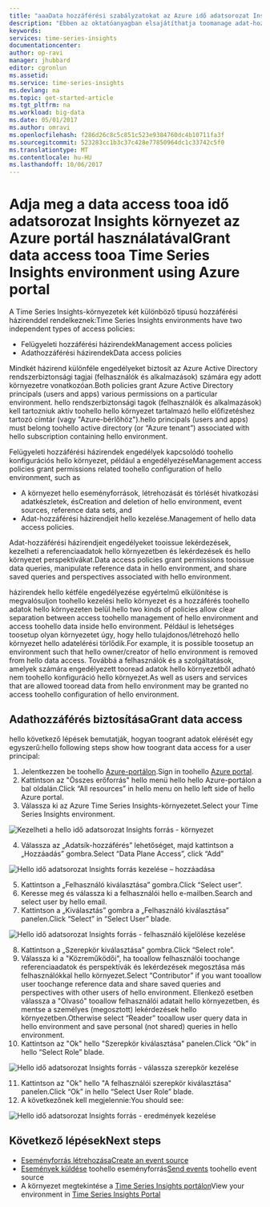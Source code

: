 ```yaml
---
title: "aaaData hozzáférési szabályzatokat az Azure idő adatsorozat Insights |} Microsoft Docs"
description: "Ebben az oktatóanyagban elsajátíthatja toomanage adat-hozzáférési házirendjeit idő adatsorozat insightsban"
keywords: 
services: time-series-insights
documentationcenter: 
author: op-ravi
manager: jhubbard
editor: cgronlun
ms.assetid: 
ms.service: time-series-insights
ms.devlang: na
ms.topic: get-started-article
ms.tgt_pltfrm: na
ms.workload: big-data
ms.date: 05/01/2017
ms.author: omravi
ms.openlocfilehash: f286d26c8c5c851c523e9384760dc4b10711fa3f
ms.sourcegitcommit: 523283cc1b3c37c428e77850964dc1c33742c5f0
ms.translationtype: MT
ms.contentlocale: hu-HU
ms.lasthandoff: 10/06/2017
---
```

# <a name="grant-data-access-tooa-time-series-insights-environment-using-azure-portal"></a><span data-ttu-id="7814f-103">Adja meg a data access tooa idő adatsorozat Insights környezet az Azure portál használatával</span><span class="sxs-lookup"><span data-stu-id="7814f-103">Grant data access tooa Time Series Insights environment using Azure portal</span></span>

<span data-ttu-id="7814f-104">A Time Series Insights-környezetek két különböző típusú hozzáférési házirenddel rendelkeznek:</span><span class="sxs-lookup"><span data-stu-id="7814f-104">Time Series Insights environments have two independent types of access policies:</span></span>

* <span data-ttu-id="7814f-105">Felügyeleti hozzáférési házirendek</span><span class="sxs-lookup"><span data-stu-id="7814f-105">Management access policies</span></span>
* <span data-ttu-id="7814f-106">Adathozzáférési házirendek</span><span class="sxs-lookup"><span data-stu-id="7814f-106">Data access policies</span></span>

<span data-ttu-id="7814f-107">Mindkét házirend különféle engedélyeket biztosít az Azure Active Directory rendszerbiztonsági tagjai (felhasználók és alkalmazások) számára egy adott környezetre vonatkozóan.</span><span class="sxs-lookup"><span data-stu-id="7814f-107">Both policies grant Azure Active Directory principals (users and apps) various permissions on a particular environment.</span></span> <span data-ttu-id="7814f-108">hello rendszerbiztonsági tagok (felhasználók és alkalmazások) kell tartozniuk aktív toohello hello környezet tartalmazó hello előfizetéshez tartozó címtár (vagy "Azure-bérlőhöz").</span><span class="sxs-lookup"><span data-stu-id="7814f-108">hello principals (users and apps) must belong toohello active directory (or “Azure tenant”) associated with hello subscription containing hello environment.</span></span>

<span data-ttu-id="7814f-109">Felügyeleti hozzáférési házirendek engedélyek kapcsolódó toohello konfigurációs hello környezet, például a engedélyezése</span><span class="sxs-lookup"><span data-stu-id="7814f-109">Management access policies grant permissions related toohello configuration of hello environment, such as</span></span>
*   <span data-ttu-id="7814f-110">A környezet hello eseményforrások, létrehozását és törlését hivatkozási adatkészletek, és</span><span class="sxs-lookup"><span data-stu-id="7814f-110">Creation and deletion of hello environment, event sources, reference data sets, and</span></span>
*   <span data-ttu-id="7814f-111">Adat-hozzáférési házirendjeit hello kezelése.</span><span class="sxs-lookup"><span data-stu-id="7814f-111">Management of hello data access policies.</span></span>

<span data-ttu-id="7814f-112">Adat-hozzáférési házirendjeit engedélyeket tooissue lekérdezések, kezelheti a referenciaadatok hello környezetben és lekérdezések és hello környezet perspektívákat.</span><span class="sxs-lookup"><span data-stu-id="7814f-112">Data access policies grant permissions tooissue data queries, manipulate reference data in hello environment, and share saved queries and perspectives associated with hello environment.</span></span>

<span data-ttu-id="7814f-113">házirendek hello kétféle engedélyezése egyértelmű elkülönítése is megvalósuljon toohello kezelési hello környezet és a hozzáférés toohello adatok hello környezeten belül.</span><span class="sxs-lookup"><span data-stu-id="7814f-113">hello two kinds of policies allow clear separation between access toohello management of hello environment and access toohello data inside hello environment.</span></span> <span data-ttu-id="7814f-114">Például is lehetséges toosetup olyan környezetet úgy, hogy hello tulajdonos/létrehozó hello környezet hello adatelérési törlődik.</span><span class="sxs-lookup"><span data-stu-id="7814f-114">For example, it is possible toosetup an environment such that hello owner/creator of hello environment is removed from hello data access.</span></span> <span data-ttu-id="7814f-115">Továbbá a felhasználók és a szolgáltatások, amelyek számára engedélyezett tooread adatok hello környezetből adható nem toohello konfiguráció hello környezet.</span><span class="sxs-lookup"><span data-stu-id="7814f-115">As well as users and services that are allowed tooread data from hello environment may be granted no access toohello configuration of hello environment.</span></span>

## <a name="grant-data-access"></a><span data-ttu-id="7814f-116">Adathozzáférés biztosítása</span><span class="sxs-lookup"><span data-stu-id="7814f-116">Grant data access</span></span>
<span data-ttu-id="7814f-117">hello következő lépések bemutatják, hogyan toogrant adatok elérését egy egyszerű:</span><span class="sxs-lookup"><span data-stu-id="7814f-117">hello following steps show how toogrant data access for a user principal:</span></span>

1.  <span data-ttu-id="7814f-118">Jelentkezzen be toohello [Azure-portálon](https://portal.azure.com).</span><span class="sxs-lookup"><span data-stu-id="7814f-118">Sign in toohello [Azure portal](https://portal.azure.com).</span></span>
2.  <span data-ttu-id="7814f-119">Kattintson az "Összes erőforrás" hello menü hello hello Azure-portálon a bal oldalán.</span><span class="sxs-lookup"><span data-stu-id="7814f-119">Click “All resources” in hello menu on hello left side of hello Azure portal.</span></span>
3.  <span data-ttu-id="7814f-120">Válassza ki az Azure Time Series Insights-környezetet.</span><span class="sxs-lookup"><span data-stu-id="7814f-120">Select your Time Series Insights environment.</span></span>

  ![Kezelheti a hello idő adatsorozat Insights forrás - környezet](media/data-access/getstarted-grant-data-access1.png)

4.  <span data-ttu-id="7814f-122">Válassza az „Adatsík-hozzáférés” lehetőséget, majd kattintson a „Hozzáadás” gombra.</span><span class="sxs-lookup"><span data-stu-id="7814f-122">Select “Data Plane Access”, click “Add”</span></span>

  ![Hello idő adatsorozat Insights forrás kezelése – hozzáadása](media/data-access/getstarted-grant-data-access2.png)

5.  <span data-ttu-id="7814f-124">Kattintson a „Felhasználó kiválasztása” gombra.</span><span class="sxs-lookup"><span data-stu-id="7814f-124">Click “Select user”.</span></span>
6.  <span data-ttu-id="7814f-125">Keresse meg és válassza ki a felhasználói hello e-mailben.</span><span class="sxs-lookup"><span data-stu-id="7814f-125">Search and select user by hello email.</span></span>
7.  <span data-ttu-id="7814f-126">Kattintson a „Kiválasztás” gombra a „Felhasználó kiválasztása” panelen.</span><span class="sxs-lookup"><span data-stu-id="7814f-126">Click “Select” in “Select User” blade.</span></span>

  ![Hello idő adatsorozat Insights forrás - felhasználó kijelölése kezelése](media/data-access/getstarted-grant-data-access3.png)

8.  <span data-ttu-id="7814f-128">Kattintson a „Szerepkör kiválasztása” gombra.</span><span class="sxs-lookup"><span data-stu-id="7814f-128">Click “Select role”.</span></span>
9.  <span data-ttu-id="7814f-129">Válassza ki a "Közreműködői", ha tooallow felhasználói toochange referenciaadatok és perspektívák és lekérdezések megosztása más felhasználókkal hello környezet.</span><span class="sxs-lookup"><span data-stu-id="7814f-129">Select “Contributor” if you want tooallow user toochange reference data and share saved queries and perspectives with other users of hello environment.</span></span> <span data-ttu-id="7814f-130">Ellenkező esetben válassza a "Olvasó" tooallow felhasználói adatait hello környezetben, és mentse a személyes (megosztott) lekérdezések hello környezetben.</span><span class="sxs-lookup"><span data-stu-id="7814f-130">Otherwise select “Reader” tooallow user query data in hello environment and save personal (not shared) queries in hello environment.</span></span>
10. <span data-ttu-id="7814f-131">Kattintson az "Ok" hello "Szerepkör kiválasztása" panelen.</span><span class="sxs-lookup"><span data-stu-id="7814f-131">Click “Ok” in hello “Select Role” blade.</span></span>

  ![Hello idő adatsorozat Insights forrás - válassza szerepkör kezelése](media/data-access/getstarted-grant-data-access4.png)

11. <span data-ttu-id="7814f-133">Kattintson az "Ok" hello "A felhasználói szerepkör kiválasztása" panelen.</span><span class="sxs-lookup"><span data-stu-id="7814f-133">Click “Ok” in hello “Select User Role” blade.</span></span>
12. <span data-ttu-id="7814f-134">A következőnek kell megjelennie:</span><span class="sxs-lookup"><span data-stu-id="7814f-134">You should see:</span></span>

  ![Hello idő adatsorozat Insights forrás - eredmények kezelése](media/data-access/getstarted-grant-data-access5.png)

## <a name="next-steps"></a><span data-ttu-id="7814f-136">Következő lépések</span><span class="sxs-lookup"><span data-stu-id="7814f-136">Next steps</span></span>

* [<span data-ttu-id="7814f-137">Eseményforrás létrehozása</span><span class="sxs-lookup"><span data-stu-id="7814f-137">Create an event source</span></span>](time-series-insights-add-event-source.md)
* <span data-ttu-id="7814f-138">[Események küldése](time-series-insights-send-events.md) toohello eseményforrás</span><span class="sxs-lookup"><span data-stu-id="7814f-138">[Send events](time-series-insights-send-events.md) toohello event source</span></span>
* <span data-ttu-id="7814f-139">A környezet megtekintése a [Time Series Insights portálon](https://insights.timeseries.azure.com)</span><span class="sxs-lookup"><span data-stu-id="7814f-139">View your environment in [Time Series Insights Portal](https://insights.timeseries.azure.com)</span></span>
